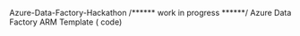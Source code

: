 Azure-Data-Factory-Hackathon
 /****** work in progress  ******/
 Azure Data Factory 
 ARM Template ( code) 
